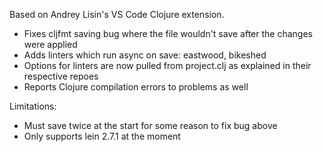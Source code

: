 Based on Andrey Lisin's VS Code Clojure extension.

- Fixes cljfmt saving bug where the file wouldn't save after the changes were applied
- Adds linters which run async on save: eastwood, bikeshed
- Options for linters are now pulled from project.clj as explained in their respective repoes
- Reports Clojure compilation errors to problems as well

Limitations:
- Must save twice at the start for some reason to fix bug above
- Only supports lein 2.7.1 at the moment
